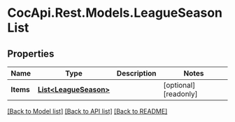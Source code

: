 ﻿# CocApi.Rest.Models.LeagueSeasonList

## Properties

Name | Type | Description | Notes
------------ | ------------- | ------------- | -------------
**Items** | [**List&lt;LeagueSeason&gt;**](LeagueSeason.md) |  | [optional] [readonly] 

[[Back to Model list]](../../README.md#documentation-for-models) [[Back to API list]](../../README.md#documentation-for-api-endpoints) [[Back to README]](../../README.md)

